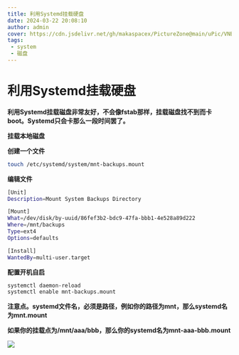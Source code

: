 ```yaml
---
title: 利用Systemd挂载硬盘
date: 2024-03-22 20:08:10
author: admin
cover: https://cdn.jsdelivr.net/gh/makaspacex/PictureZone@main/uPic/VNBH1Z.png
tags:
 - system
 - 磁盘
---
```

# 利用Systemd挂载硬盘

**利用Systemd挂载磁盘非常友好，不会像fstab那样，挂载磁盘找不到而卡boot。Systemd只会卡那么一段时间罢了。**

**挂载本地磁盘**

**创建一个文件**

```bash
touch /etc/systemd/system/mnt-backups.mount
```

**编辑文件**

```bash
[Unit]
Description=Mount System Backups Directory

[Mount]
What=/dev/disk/by-uuid/86fef3b2-bdc9-47fa-bbb1-4e528a89d222
Where=/mnt/backups
Type=ext4
Options=defaults

[Install]
WantedBy=multi-user.target
```

**配置开机自启**

```bash
systemctl daemon-reload
systemctl enable mnt-backups.mount
```

**注意点。systemd文件名，必须是路径，例如你的路径为mnt，那么systemd名为mnt.mount**

**如果你的挂载点为/mnt/aaa/bbb，那么你的systemd名为mnt-aaa-bbb.mount**

![](https://cdn.jsdelivr.net/gh/makaspacex/PictureZone@main/uPic/VNBH1Z.png)
